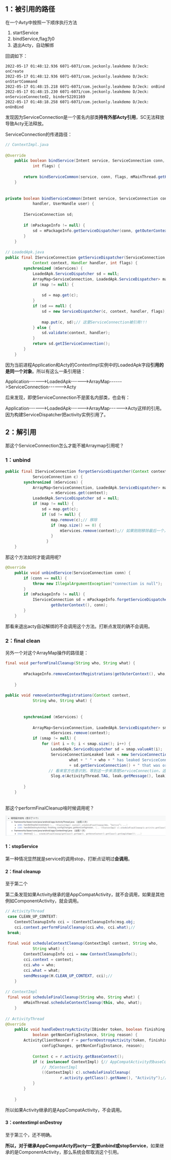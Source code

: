 ## 1：被引用的路径

在一个Avty中按照一下顺序执行方法

1. startService
2. bindService,flag为0
3. 退出Acty，自动解绑

回调如下：

```
2022-05-17 01:48:12.936 6071-6071/com.jeckonly.leakdemo D/Jeck: onCreate
2022-05-17 01:48:12.936 6071-6071/com.jeckonly.leakdemo D/Jeck: onStartCommand
2022-05-17 01:48:15.218 6071-6071/com.jeckonly.leakdemo D/Jeck: onBind
2022-05-17 01:48:15.230 6071-6071/com.jeckonly.leakdemo D/Jeck: onServiceConnected2, binder52201169
2022-05-17 01:48:18.258 6071-6071/com.jeckonly.leakdemo D/Jeck: onUnBind
```

发现因为ServiceConnection是一个匿名内部类**持有外部Acty引用**，SC无法释放导致Acty无法释放。

ServiceConnection的传递路径：

```java
// ContextImpl.java    

@Override
    public boolean bindService(Intent service, ServiceConnection conn,
            int flags) {
       
        return bindServiceCommon(service, conn, flags, mMainThread.getHandler(), getUser());//
    }


private boolean bindServiceCommon(Intent service, ServiceConnection conn, int flags, Handler
            handler, UserHandle user) {
       
        IServiceConnection sd;
       
        if (mPackageInfo != null) {
            sd = mPackageInfo.getServiceDispatcher(conn, getOuterContext(), handler, flags);//
        } 
    }

// LoadedApk.java
public final IServiceConnection getServiceDispatcher(ServiceConnection c,
            Context context, Handler handler, int flags) {
        synchronized (mServices) {
            LoadedApk.ServiceDispatcher sd = null;
            ArrayMap<ServiceConnection, LoadedApk.ServiceDispatcher> map = mServices.get(context);
            if (map != null) {
               
                sd = map.get(c);
            }
            if (sd == null) {
                sd = new ServiceDispatcher(c, context, handler, flags);// context为activity
              
                map.put(c, sd);// 这里ServiceConnection被引用!!!
            } else {
                sd.validate(context, handler);
            }
            return sd.getIServiceConnection();
        }
    }


```

因为当前进程Application和Acty的ContextImpl实例中的LoadedApk字段**引用的是同一个对象**。所以有这么一条引用链：

Application------>LoadedApk------>ArrayMap------>ServiceConnection------>Acty

后来发现，即使ServiceConnection不是匿名内部类，也会有：

Application------>LoadedApk------>ArrayMap------>Acty这样的引用。因为构建ServiceDispatcher把activity实例引用了。

## 2：解引用

那这个ServiceConnection怎么才能不被Arraymap引用呢？

### 1：unbind

```java
public final IServiceConnection forgetServiceDispatcher(Context context,
            ServiceConnection c) {
        synchronized (mServices) {
            ArrayMap<ServiceConnection, LoadedApk.ServiceDispatcher> map
                    = mServices.get(context);
            LoadedApk.ServiceDispatcher sd = null;
            if (map != null) {
                sd = map.get(c);
                if (sd != null) {
                    map.remove(c);// 移除
                    if (map.size() == 0) {
                        mServices.remove(context);// 如果刚刚移除最后一个，就移除整个ontext的map
                    }
                  }
    }
```

那这个方法如何才能调用呢?

```java
@Override
    public void unbindService(ServiceConnection conn) {
        if (conn == null) {
            throw new IllegalArgumentException("connection is null");
        }
        if (mPackageInfo != null) {
            IServiceConnection sd = mPackageInfo.forgetServiceDispatcher(//
                    getOuterContext(), conn);
        }
    }
```

那看来退出acty自动解绑的不会调用这个方法。打断点发现的确不会调用。

### 2：final clean

另外一个对这个ArrayMap操作的路径是：

```java
final void performFinalCleanup(String who, String what) {
        
        mPackageInfo.removeContextRegistrations(getOuterContext(), who, what);
       
    }
    
public void removeContextRegistrations(Context context,
            String who, String what) {
       

        synchronized (mServices) {
         
            ArrayMap<ServiceConnection, LoadedApk.ServiceDispatcher> smap =
                    mServices.remove(context);
            if (smap != null) {
                for (int i = 0; i < smap.size(); i++) {
                    LoadedApk.ServiceDispatcher sd = smap.valueAt(i);
                    ServiceConnectionLeaked leak = new ServiceConnectionLeaked(
                            what + " " + who + " has leaked ServiceConnection "
                            + sd.getServiceConnection() + " that was originally bound here");
                   // 看来官方也意识到，等到这一步来清理ServiceConnection，这个SC已经被泄漏了。（没有回收）
                    Slog.e(ActivityThread.TAG, leak.getMessage(), leak);

        }
    }
    
```

那这个performFinalCleanup啥时候调用呢？

![adjskfjk](../../img/adjskfjk.png)

#### 1：stopService

第一种情况显然就是service的调用stop，打断点证明过**会调用**。

#### 2：final cleanup

至于第二个

第二条发现如果Activity继承的是AppCompatActivity，就不会调用，如果是其他例如ComponentActivity，就会调用。

```java
// ActivityThread
 case CLEAN_UP_CONTEXT:
 	ContextCleanupInfo cci = (ContextCleanupInfo)msg.obj;
	cci.context.performFinalCleanup(cci.who, cci.what);//
 break;

 final void scheduleContextCleanup(ContextImpl context, String who,
            String what) {
        ContextCleanupInfo cci = new ContextCleanupInfo();
        cci.context = context;
        cci.who = who;
        cci.what = what;
        sendMessage(H.CLEAN_UP_CONTEXT, cci);//
    }

// ContextImpl
 final void scheduleFinalCleanup(String who, String what) {
        mMainThread.scheduleContextCleanup(this, who, what);
    }

// ActivityThread
@Override
    public void handleDestroyActivity(IBinder token, boolean finishing, int configChanges,
            boolean getNonConfigInstance, String reason) {
        ActivityClientRecord r = performDestroyActivity(token, finishing,
                configChanges, getNonConfigInstance, reason);
        
            Context c = r.activity.getBaseContext();
            if (c instanceof ContextImpl) {// AppCompatActivity的baseContext为ContextThemeWrapper,componentActivity
                // 为ContextImpl
                ((ContextImpl) c).scheduleFinalCleanup(
                        r.activity.getClass().getName(), "Activity");//
            }
        }
       
    }
```

所以如果Activity继承的是AppCompatActivity，不会调用。

#### 3：contextimpl onDestroy

至于第三个，还不明确。

**所以，对于继承AppCompatActy的acty一定要unbind或stopService**，如果继承的是ComponentActivity，那么系统会帮取消这个引用。





